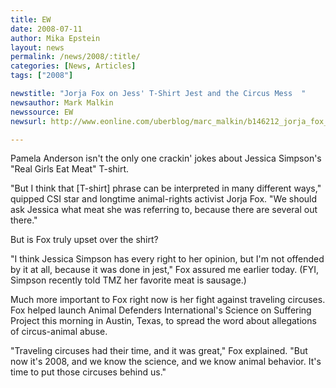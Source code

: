 ```yaml
---
title: EW
date: 2008-07-11
author: Mika Epstein
layout: news
permalink: /news/2008/:title/
categories: [News, Articles]
tags: ["2008"]

newstitle: "Jorja Fox on Jess' T-Shirt Jest and the Circus Mess  "
newsauthor: Mark Malkin  
newssource: EW  
newsurl: http://www.eonline.com/uberblog/marc_malkin/b146212_jorja_fox_on_jess_t-shirt_jest_circus.html  

---
```


Pamela Anderson isn't the only one crackin' jokes about Jessica Simpson's "Real Girls Eat Meat" T-shirt.

"But I think that [T-shirt] phrase can be interpreted in many different ways," quipped CSI star and longtime animal-rights activist Jorja Fox. "We should ask Jessica what meat she was referring to, because there are several out there."

But is Fox truly upset over the shirt?

"I think Jessica Simpson has every right to her opinion, but I'm not offended by it at all, because it was done in jest," Fox assured me earlier today. (FYI, Simpson recently told TMZ her favorite meat is sausage.)

Much more important to Fox right now is her fight against traveling circuses. Fox helped launch Animal Defenders International's Science on Suffering Project this morning in Austin, Texas, to spread the word about allegations of circus-animal abuse.

"Traveling circuses had their time, and it was great," Fox explained. "But now it's 2008, and we know the science, and we know animal behavior. It's time to put those circuses behind us."

